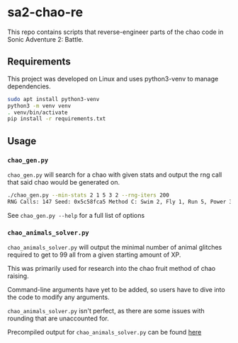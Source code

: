 # sa2-chao-re

This repo contains scripts that reverse-engineer parts of the chao code
in Sonic Adventure 2: Battle.

## Requirements

This project was developed on Linux and uses python3-venv to manage
dependencies.
```bash
sudo apt install python3-venv
python3 -m venv venv
. venv/bin/activate
pip install -r requirements.txt
```

## Usage

### `chao_gen.py`

`chao_gen.py` will search for a chao with given stats and output the
rng call that said chao would be generated on.

```bash
./chao_gen.py --min-stats 2 1 5 3 2 --rng-iters 200
RNG Calls: 147 Seed: 0x5c58fca5 Method C: Swim 2, Fly 1, Run 5, Power 3, Stam 2, Int 0, Luck 0, Unknown 1
```

See `chao_gen.py --help` for a full list of options

### `chao_animals_solver.py`

`chao_animals_solver.py` will output the minimal number of animal glitches
required to get to 99 all from a given starting amount of XP.

This was primarily used for research into the chao fruit method of chao raising.

Command-line arguments have yet to be added, so users have to dive into the
code to modify any arguments.

`chao_animals_solver.py` isn't perfect, as there are some issues with rounding
that are unaccounted for.

Precompiled output for `chao_animals_solver.py` can be found [here](https://docs.google.com/spreadsheets/d/1FHMvaWnWC4HbsPgm9Bub-4SDc81BehPF845I2NJZjW0/edit#gid=0)
